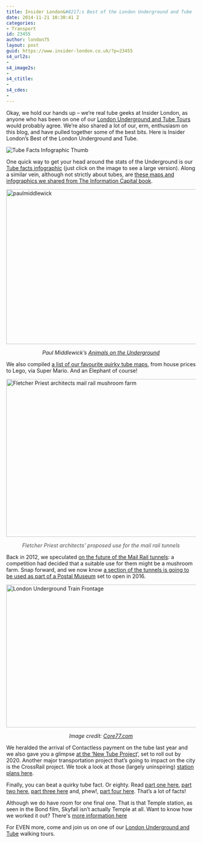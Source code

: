 ```yaml
---
title: Insider London&#8217;s Best of the London Underground and Tube
date: 2014-11-21 10:30:41 Z
categories:
- Transport
id: 23455
author: london75
layout: post
guid: https://www.insider-london.co.uk/?p=23455
s4_url2s:
- 
s4_image2s:
- 
s4_ctitle:
- 
s4_cdes:
- 
---
```


Okay, we hold our hands up &#8211; we&#8217;re real tube geeks at Insider London, as anyone who has been on one of our [London Underground and Tube Tours](/london/educational-tours/london-underground-tours/) would probably agree. We&#8217;re also shared a lot of our, erm, enthusiasm on this blog, and have pulled together some of the best bits. Here is Insider London&#8217;s Best of the London Underground and Tube.

<img src="/wp-content/uploads/2014/02/Tube-Facts-Infographic-Thumb.jpg" alt="Tube Facts Infographic Thumb" />

One quick way to get your head around the stats of the Underground is our <a href="/how-well-do-you-know-the-london-underground/" target="_blank">Tube facts infographic</a> (just click on the image to see a large version). Along a similar vein, although not strictly about tubes, are <a href="/london-the-information-project-infographics-that-will-change-the-way-you-view-the-city/" target="_blank">these maps and infographics we shared from The Information Capital book</a>.

<img class="aligncenter wp-image-7670 size-full" src="/wp-content/uploads/2013/09/paulmiddlewick.png" alt="paulmiddlewick" width="569" height="412" />

<p style="text-align: center;">
  <em>Paul Middlewick&#8217;s <a href="http://www.animalsontheunderground.com/" target="_blank">Animals on the Underground</a></em>
</p>

We also compiled <a href="/quirky-tube-maps/" target="_blank">a list of our favourite quirky tube maps</a>, from house prices to Lego, via Super Mario. And an Elephant of course!

<img class="aligncenter wp-image-23460 size-full" src="/wp-content/uploads/2014/11/Fletcher-Priest-architects.jpg" alt="Fletcher Priest architects mail rail mushroom farm" width="569" height="420" />

<p style="text-align: center;">
  <em><span style="color: #4d4d4d;">Fletcher Priest architects&#8217; proposed use for the mail rail tunnels</span></em>
</p>

Back in 2012, we speculated <a href="/high-line-london-underground/" target="_blank">on the future of the Mail Rail tunnels</a>: a competition had decided that a suitable use for them might be a mushroom farm. Snap forward, and we now know <a href="/mail-rail-letters-on-the-underground/" target="_blank">a section of the tunnels is going to be used as part of a Postal Museum</a> set to open in 2016.

<img class="aligncenter wp-image-23031 size-full" src="/wp-content/uploads/2014/10/NewTubeforLondon_OnPlatform1.jpg" alt="London Underground Train Frontage" width="569" height="380" />

<p style="text-align: center;">
  <em>Image credit: <a href="http://www.core77.com/" target="_blank">Core77.com</a></em>
</p>

We heralded the arrival of Contactless payment on the tube last year and we also gave you a glimpse <a href="/the-next-generation-of-london-underground-trains/" target="_blank">at the &#8216;New Tube Project</a>&#8216;, set to roll out by 2020. Another major transportation project that&#8217;s going to impact on the city is the CrossRail project. We took a look at those (largely uninspiring) <a href="/kings-cross-station-kings-cross-regeneration/" target="_blank">station plans here</a>.

Finally, you can beat a quirky tube fact. Or eighty. Read <a href="/london-underground-tube-tours-facts/" target="_blank">part one here</a>, <a href="/london-underground-tube-tours-facts-part2/" target="_blank">part two here</a>, <a href="/london-underground-tube-tours-facts-part3/" target="_blank">part three here</a> and, phew!, <a href="/london-underground-tube-tours-facts-part4/" target="_blank">part four here</a>. That&#8217;s a lot of facts!

Although we do have room for one final one. That is that Temple station, as seen in the Bond film, Skyfall isn&#8217;t actually Temple at all. Want to know how we worked it out? There's [more information here](/blog/james-bond-skyfall-london-underground-chase/)

For EVEN more, come and join us on one of our [London Underground and Tube](/london/educational-tours/london-underground-tours/) walking tours</a>.
